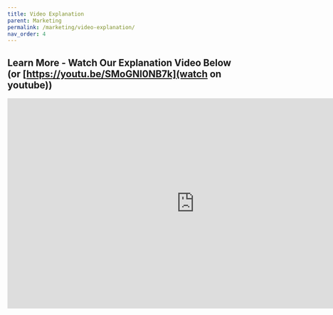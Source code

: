 ```yaml
---
title: Video Explanation
parent: Marketing
permalink: /marketing/video-explanation/
nav_order: 4
---
```


## Learn More - Watch Our Explanation Video Below (or [https://youtu.be/SMoGNI0NB7k](watch on youtube))

<div style="align-content:center;"><iframe width="840" height="472" src="https://www.youtube.com/embed/SMoGNI0NB7k" title="YouTube video player" frameborder="0" allow="accelerometer; autoplay; clipboard-write; encrypted-media; gyroscope; picture-in-picture; web-share" allowfullscreen></iframe></div>
